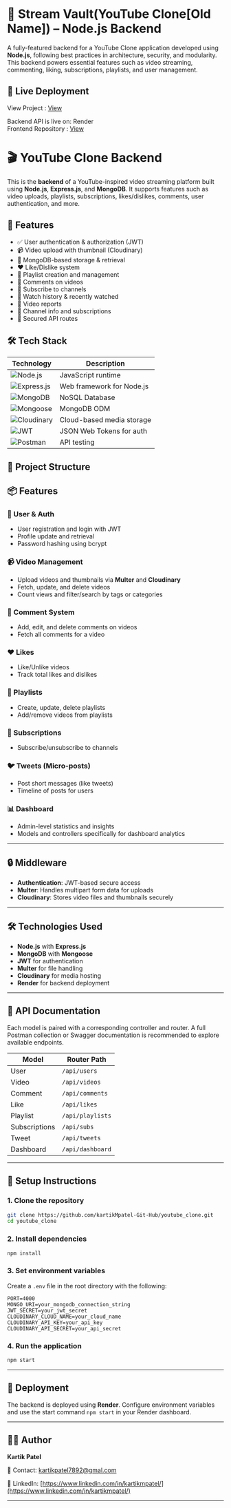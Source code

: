 
# 🎥 Stream Vault(YouTube Clone[Old Name]) – Node.js Backend

A fully-featured backend for a YouTube Clone application developed using **Node.js**, following best practices in architecture, security, and modularity. This backend powers essential features such as video streaming, commenting, liking, subscriptions, playlists, and user management.



## 🚀 Live Deployment

View Project : [View](https://streamvaultstreaming.netlify.app/)

Backend API is live on: Render
<br>
Frontend Repository : [View](https://github.com/kartikMpatel-Git-Hub/StreamVault_Frontend)

# 🎬 YouTube Clone Backend

This is the **backend** of a YouTube-inspired video streaming platform built using **Node.js**, **Express.js**, and **MongoDB**. It supports features such as video uploads, playlists, subscriptions, likes/dislikes, comments, user authentication, and more.

## 🚀 Features

- ✅ User authentication & authorization (JWT)
- 📹 Video upload with thumbnail (Cloudinary)
- 💾 MongoDB-based storage & retrieval
- ❤️ Like/Dislike system
- 📁 Playlist creation and management
- 💬 Comments on videos
- 🔔 Subscribe to channels
- 📜 Watch history & recently watched
- 🧾 Video reports
- 👤 Channel info and subscriptions
- 🔐 Secured API routes

## 🛠️ Tech Stack

| Technology | Description |
|-----------|-------------|
| ![Node.js](https://img.shields.io/badge/Node.js-339933?style=for-the-badge&logo=nodedotjs&logoColor=white) | JavaScript runtime |
| ![Express.js](https://img.shields.io/badge/Express.js-000000?style=for-the-badge&logo=express&logoColor=white) | Web framework for Node.js |
| ![MongoDB](https://img.shields.io/badge/MongoDB-4EA94B?style=for-the-badge&logo=mongodb&logoColor=white) | NoSQL Database |
| ![Mongoose](https://img.shields.io/badge/Mongoose-880000?style=for-the-badge&logo=mongoose&logoColor=white) | MongoDB ODM |
| ![Cloudinary](https://img.shields.io/badge/Cloudinary-3448C5?style=for-the-badge&logo=cloudinary&logoColor=white) | Cloud-based media storage |
| ![JWT](https://img.shields.io/badge/JWT-000000?style=for-the-badge&logo=jsonwebtokens&logoColor=white) | JSON Web Tokens for auth |
| ![Postman](https://img.shields.io/badge/Postman-FF6C37?style=for-the-badge&logo=postman&logoColor=white) | API testing |

## 📂 Project Structure





## 📦 Features

### 👥 User & Auth
- User registration and login with JWT
- Profile update and retrieval
- Password hashing using bcrypt

### 📹 Video Management
- Upload videos and thumbnails via **Multer** and **Cloudinary**
- Fetch, update, and delete videos
- Count views and filter/search by tags or categories

### 💬 Comment System
- Add, edit, and delete comments on videos
- Fetch all comments for a video

### ❤️ Likes
- Like/Unlike videos
- Track total likes and dislikes

### 📃 Playlists
- Create, update, delete playlists
- Add/remove videos from playlists

### 🔔 Subscriptions
- Subscribe/unsubscribe to channels

### 🐦 Tweets (Micro-posts)
- Post short messages (like tweets)
- Timeline of posts for users

### 📊 Dashboard
- Admin-level statistics and insights
- Models and controllers specifically for dashboard analytics

---

## 🔒 Middleware

- **Authentication**: JWT-based secure access
- **Multer**: Handles multipart form data for uploads
- **Cloudinary**: Stores video files and thumbnails securely

---

## 🛠️ Technologies Used

- **Node.js** with **Express.js**
- **MongoDB** with **Mongoose**
- **JWT** for authentication
- **Multer** for file handling
- **Cloudinary** for media hosting
- **Render** for backend deployment

---

## 🧪 API Documentation

Each model is paired with a corresponding controller and router. A full Postman collection or Swagger documentation is recommended to explore available endpoints.

| Model         | Router Path        |
|---------------|--------------------|
| User          | `/api/users`       |
| Video         | `/api/videos`      |
| Comment       | `/api/comments`    |
| Like          | `/api/likes`       |
| Playlist      | `/api/playlists`   |
| Subscriptions | `/api/subs`        |
| Tweet         | `/api/tweets`      |
| Dashboard     | `/api/dashboard`   |

---

## 🧾 Setup Instructions

### 1. Clone the repository
```bash
git clone https://github.com/kartikMpatel-Git-Hub/youtube_clone.git
cd youtube_clone
````

### 2. Install dependencies

```bash
npm install
```

### 3. Set environment variables

Create a `.env` file in the root directory with the following:

```
PORT=4000
MONGO_URI=your_mongodb_connection_string
JWT_SECRET=your_jwt_secret
CLOUDINARY_CLOUD_NAME=your_cloud_name
CLOUDINARY_API_KEY=your_api_key
CLOUDINARY_API_SECRET=your_api_secret
```

### 4. Run the application

```bash
npm start
```

---

## 📂 Deployment

The backend is deployed using **Render**. Configure environment variables and use the start command `npm start` in your Render dashboard.

---

## 🧑‍💻 Author

**Kartik Patel**

📧 Contact: [kartikpatel7892@gmal.com](mailto:kartikpatel7892@gmal.com)

🔗 LinkedIn: [https://www.linkedin.com/in/kartikmpatel/](https://www.linkedin.com/in/kartikmpatel/)

---
